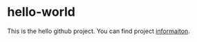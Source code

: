 hello-world
===========

This is the hello github project. You can find project [informaiton](https://github.com/byrahul/hello-world/wiki).
